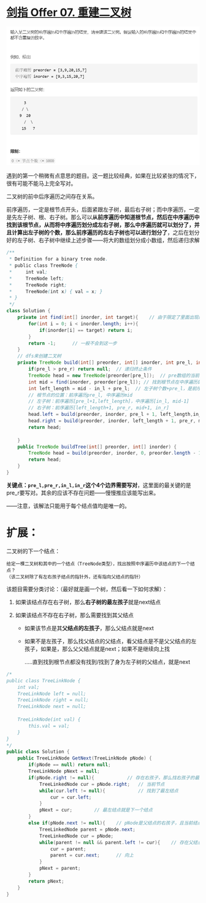 # [剑指 Offer 07. 重建二叉树](https://leetcode-cn.com/problems/zhong-jian-er-cha-shu-lcof/)

<img src="pic\image-20210502132122363.png" alt="image-20210502132122363" style="zoom:67%;" />

遇到的第一个稍微有点意思的题目。这一题比较经典，如果在比较紧张的情况下，很有可能不能马上完全写对。

二叉树的前中后序遍历之间存在关系。

前序遍历，一定是根节点开头，后面紧跟左子树，最后右子树；而中序遍历，一定是先左子树、根、右子树。那么可以**从前序遍历中知道根节点，然后在中序遍历中找到该根节点，从而将中序遍历划分成左右子树，那么中序遍历就可以划分了，并且计算出左子树的个数，那么前序遍历的左右子树也可以进行划分了**，之后在划分好的左子树、右子树中继续上述步骤——将大的数组划分成小数组，然后递归求解

```java
/**
 * Definition for a binary tree node.
 * public class TreeNode {
 *     int val;
 *     TreeNode left;
 *     TreeNode right;
 *     TreeNode(int x) { val = x; }
 * }
 */
class Solution {
    private int find(int[] inorder, int target){	// 由于限定了里面出现的数字不会重复，直接遍历找即可
        for(int i = 0; i < inorder.length; i++){
            if(inorder[i] == target) return i;
        }
        return -1;		// 一般不会到这一步
    }
    // dfs来创建二叉树
    private TreeNode build(int[] preorder, int[] inorder, int pre_l, int pre_r, int in_l, int in_r){
        if(pre_l > pre_r) return null;	// 递归终止条件
        TreeNode head = new TreeNode(preorder[pre_l]);	// pre数组的当前第一个pre_l就是该子树的根结点
        int mid = find(inorder, preorder[pre_l]); // 找到根节点在中序遍历的位置，根节点在中序遍历时将左右子树分开了
        int left_length = mid - in_l + pre_l;  // 左子树个数+pre_l，是前序中左子树的范围，可以将前序遍历划分开来
        // 根节点的位置：前序遍历pre_l, 中序遍历mid
        // 左子树：前序遍历[pre_l+1,left_length]，中序遍历[in_l, mid-1]
        // 右子树：前序遍历[left_length+1, pre_r, mid+1, in_r]
        head.left = build(preorder, inorder, pre_l + 1, left_length,in_l, mid - 1);
        head.right = build(preorder, inorder, left_length + 1, pre_r, mid + 1, in_r);
        return head;

    }
    public TreeNode buildTree(int[] preorder, int[] inorder) {
        TreeNode head = build(preorder, inorder, 0, preorder.length - 1, 0, inorder.length - 1);
        return head;
    }
}
```

**关键点：`pre_l,pre_r,in_l,in_r`这个4个边界需要写对**，这里面的最关键的是pre_r要写对。其余的应该不存在问题——慢慢推应该能写出来。

——注意，该解法只能用于每个结点值均是唯一的。

# 扩展：

二叉树的下一个结点：

```
给定一棵二叉树和其中的一个结点（TreeNode类型），找出按照中序遍历中该结点的下一个结点？
（该二叉树除了有左右孩子结点的指针外，还有指向父结点的指针）
```

该题目需要分类讨论：（最好就是画一个树，然后看一下如何求解）：

1. 如果该结点存在右子树，那么**右子树的最左孩子**就是next结点

2. 如果该结点不存在右子树，那么需要找到其父结点

   - 如果该节点是其**父结点的左孩子**，那么父结点就是next

   - 如果不是左孩子，那么找父结点的父结点，看父结点是不是父父结点的左孩子，如果是，那么父父结点就是next；如果不是继续向上找

     .....直到找到根节点都没有找到/找到了身为左子树的父结点，就是next

```java
/*
public class TreeLinkNode {
    int val;
    TreeLinkNode left = null;
    TreeLinkNode right = null;
    TreeLinkNode next = null;

    TreeLinkNode(int val) {
        this.val = val;
    }
}
*/
public class Solution {
    public TreeLinkNode GetNext(TreeLinkNode pNode) {
        if(pNode == null) return null;
        TreeLinkNode pNext = null;
        if(pNode.right != null){			// 存在右孩子，那么找右孩子的最左结点
            TreeLinkedNode cur = pNode.right;	// 当前节点
            while(cur.left != null){			// 找到了最左结点
                cur = cur.left;
            }
            pNext = cur;		// 最左结点就是下一个结点
        }
        else if(pNode.next != null){	// pNode是父结点的右孩子，且当前结点存在父结点（非根结点）
            TreeLinkedNode parent = pNode.next;
            TreeLinkedNode cur = pNode;
            while(parent != null && parent.left != cur){	// 存在父结点，且当前节点是父结点的右孩子则一直向上找
                cur = parent;
                parent = cur.next;		// 向上
            }
            pNext = parent;
        }
        return pNext;
    }
}
```

